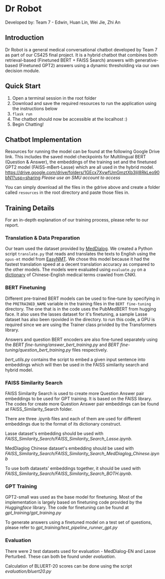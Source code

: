 # Dr Robot

Developed by: Team 7 - Edwin, Huan Lin, Wei Jie, Zhi An

## Introduction
Dr Robot is a general medical conversational chatbot developed by Team 7 as part of our CS425 final project. It is a hybrid chatbot that combines both retrieval-based (Finetuned BERT + FAISS Search) answers with generative-based (Finetuned GPT2) answers using a dynamic thresholding via our own decision module.

## Quick Start
1. Open a terminal session in the root folder
2. Download and save the required resources to run the application using the instructions below
3. ```flask run```
4. The chatbot should now be accessible at the localhost :)
5. Begin Chatting!

## Chatbot Implementation
Resources for running the model can be found at the following Google Drive link. This includes the saved model checkpoints for Multilingual BERT (Question & Answer), the embeddings of the training set and the finetuned GPT2 model (FAISS-mBert-Lasse) which are all used in the hybrid model. 
https://drive.google.com/drive/folders/1GEcx7XywfUmGmztXb3ljI8RkLeo90bN1?usp=sharing
*Please use an SMU account to access*

You can simply download all the files in the gdrive above and create a folder called `resources` in the root directory and paste those files in.

## Training Details
For an in-depth explanation of our training process, please refer to our report.

### Translation & Data Preparation

Our team used the dataset provided by [MedDialog](https://drive.google.com/drive/folders/11sglwm6-cY7gjeqlZaMxL_MDKDMLdhym). We created a Python script `translate.py` that reads and translates the texts to English using the `opus-mt` model from [EasyNMT](https://github.com/UKPLab/EasyNMT). We chose this model because it had the fastest translation speed at a decent translation accuracy as compared to the other models. The models were evaluated using `evaluate.py` on a [dictionary](https://github.com/HikaruSama233/Chinese-English-dictionary-of-medical-and-health) of Chinese-English medical terms crawled from CNKI.

### BERT Finetuning
Different pre-trained BERT models can be used to fine-tune by specifying in the `PRETRAINED_NAME` variable in the training files in the `BERT fine-tuning` directory. The one that is in the code uses the PubMedBERT from hugging face. It also uses the lasses dataset for it's finetuning, a sample Lasse dataset has also been rpovided in the directory. to run this code, a GPU is required since we are using the Trainer class privided by the Transformers library. 

Answers and question BERT encoders are also fine-tuned separately using the *BERT fine-tuning/answer_bert_training.py* and *BERT fine-tuning/question_bert_training.py* files respectively.

*bert_utils.py* contains the script to embed a given input sentence into embeddings which will then be used in the FAISS similarity search and hybrid model.

### FAISS Similarity Search
FAISS Similarity Search is used to create more Question Answer pair embeddings to be used for GPT training. It is based on the FAISS library. The codes for create more Question Answer pair embeddings can be found at FAISS_Similarity_Search folder. 

There are three .ipynb files and each of them are used for different embeddings due to the format of its dictionary construct. 

Lasse dataset's embedding should be used with *FAISS_Similarity_Search/FAISS_Similarity_Search_Lasse.ipynb*.

MedDiaglog Chinese dataset's embedding should be used with *FAISS_Similarity_Search/FAISS_Similarity_Search_MedDiaglog_Chinese.ipynb*

To use both datasets' embeddings together, it should be used with *FAISS_Similarity_Search/FAISS_Similarity_Search_BOTH.ipynb*.

### GPT Training
GPT2-small was used as the base model for finetuning. Most of the implementation is largely based on finetuning code provided by the *Huggingface* library. The code for finetuning can be found at *gpt_training/gpt_training.py*

To generate answers using a finetuned model on a test set of questions, please refer to *gpt_training/test_pipeline_runner_gpt.py*

### Evaluation
There were 2 test datasets used for evaluation - MedDialog-EN and Lasse Perturbed. These can both be found under *evaluation*. 

Calculation of BLUERT-20 scores can be done using the script *evaluation/bluert20.py*

